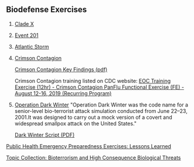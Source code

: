 <div class="menu-data" data-parent="#pages/blog/cv19/index"/>

## Biodefense Exercises

1. [Clade X](#pages/blog/cv19/clade-x)

1. [Event 201](#pages/blog/cv19/event-201)

1. [Atlantic Storm](https://en.wikipedia.org/wiki/Atlantic_Storm)

1. [Crimson Contagion](https://en.wikipedia.org/wiki/Crimson_Contagion)

   [Crimson Contagion Key Findings (pdf)](https://int.nyt.com/data/documenthelper/6824-2019-10-key-findings-and-after/05bd797500ea55be0724/optimized/full.pdf)

   Crimson Contagion training listed on CDC website:
   [EOC Training Exercise (12hr) - Crimson Contagion PanFlu Functional Exercise (FE) - August 12-16, 2019 (Recurring Program)](https://tceols.cdc.gov/Course/Detail2/7218?previousPage=search)

1. [Operation Dark Winter](https://en.wikipedia.org/wiki/Operation_Dark_Winter)
   "Operation Dark Winter was the code name for a senior-level bio-terrorist 
   attack simulation conducted from June 22–23, 2001.It was designed to carry 
   out a mock version of a covert and widespread smallpox attack on the 
   United States."
   
   [Dark Winter Script (PDF)](https://www.centerforhealthsecurity.org/our-work/events-archive/2001_dark-winter/Dark%20Winter%20Script.pdf)



[Public Health Emergency Preparedness Exercises: Lessons Learned](https://www.ncbi.nlm.nih.gov/pmc/articles/PMC2966651/)


[Topic Collection: Bioterrorism and High Consequence Biological Threats](https://asprtracie.hhs.gov/technical-resources/41/bioterrorism-and-high-consequence-biological-threats/27)
